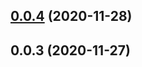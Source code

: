 ## [0.0.4](https://github.com/xyzingh/ExNet/compare/v0.0.3...v0.0.4) (2020-11-28)



## 0.0.3 (2020-11-27)



